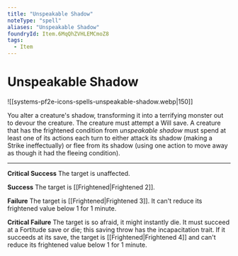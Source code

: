 ```yaml
---
title: "Unspeakable Shadow"
noteType: "spell"
aliases: "Unspeakable Shadow"
foundryId: Item.6MqQhZVHLEMCmoZ8
tags:
  - Item
---
```


# Unspeakable Shadow
![[systems-pf2e-icons-spells-unspeakable-shadow.webp|150]]

You alter a creature's shadow, transforming it into a terrifying monster out to devour the creature. The creature must attempt a Will save. A creature that has the frightened condition from _unspeakable shadow_ must spend at least one of its actions each turn to either attack its shadow (making a Strike ineffectually) or flee from its shadow (using one action to move away as though it had the fleeing condition).

* * *

**Critical Success** The target is unaffected.

**Success** The target is [[Frightened|Frightened 2]].

**Failure** The target is [[Frightened|Frightened 3]]. It can't reduce its frightened value below 1 for 1 minute.

**Critical Failure** The target is so afraid, it might instantly die. It must succeed at a Fortitude save or die; this saving throw has the incapacitation trait. If it succeeds at its save, the target is [[Frightened|Frightened 4]] and can't reduce its frightened value below 1 for 1 minute.
